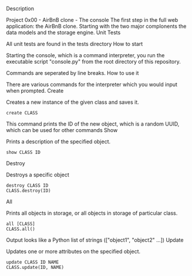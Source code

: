 Description

Project 0x00 - AirBnB clone - The console The first step in the full web application: the AirBnB clone. Starting with the two major complonents the data models and the storage engine.
Unit Tests

All unit tests are found in the tests directory
How to start

Starting the console, which is a command interpreter, you run the executable script "console.py" from the root directory of this repository.

Commands are seperated by line breaks.
How to use it

There are various commands for the interpreter which you would input when prompted.
Create

Creates a new instance of the given class and saves it.

    create CLASS

This command prints the ID of the new object, which is a random UUID, which can be used for other commands
Show

Prints a description of the specified object.

    show CLASS ID

Destroy

Destroys a specific object

    destroy CLASS ID
    CLASS.destroy(ID)

All

Prints all objects in storage, or all objects in storage of particular class.

    all [CLASS]
    CLASS.all()

Output looks like a Python list of strings (["object1", "object2" ...])
Update

Updates one or more attributes on the specified object.

    update CLASS ID NAME
    CLASS.update(ID, NAME)


